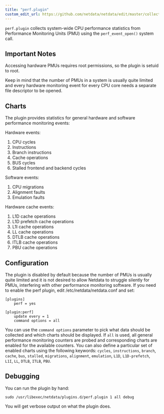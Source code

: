 ```yaml
---
title: "perf.plugin"
custom_edit_url: https://github.com/netdata/netdata/edit/master/collectors/perf.plugin/README.md
---
```




`perf.plugin` collects system-wide CPU performance statistics from Performance Monitoring Units (PMU) using
the `perf_event_open()` system call.

## Important Notes

Accessing hardware PMUs requires root permissions, so the plugin is setuid to root.

Keep in mind that the number of PMUs in a system is usually quite limited and every hardware monitoring
event for every CPU core needs a separate file descriptor to be opened.

## Charts

The plugin provides statistics for general hardware and software performance monitoring events:

Hardware events:

1.  CPU cycles
2.  Instructions
3.  Branch instructions
4.  Cache operations
5.  BUS cycles
6.  Stalled frontend and backend cycles

Software events:

1.  CPU migrations
2.  Alignment faults
3.  Emulation faults

Hardware cache events:

1.  L1D cache operations
2.  L1D prefetch cache operations
3.  L1I cache operations
4.  LL cache operations
5.  DTLB cache operations
6.  ITLB cache operations
7.  PBU cache operations

## Configuration

The plugin is disabled by default because the number of PMUs is usually quite limited and it is not desired to
allow Netdata to struggle silently for PMUs, interfering with other performance monitoring software. If you need to
enable the perf plugin, edit /etc/netdata/netdata.conf and set:

```raw
[plugins]
    perf = yes
```

```raw
[plugin:perf]
    update every = 1
    command options = all
```

You can use the `command options` parameter to pick what data should be collected and which charts should be
displayed. If `all` is used, all general performance monitoring counters are probed and corresponding charts
are enabled for the available counters. You can also define a particular set of enabled charts using the
following keywords: `cycles`, `instructions`, `branch`, `cache`, `bus`, `stalled`, `migrations`, `alignment`,
`emulation`, `L1D`, `L1D-prefetch`, `L1I`, `LL`, `DTLB`, `ITLB`, `PBU`.

## Debugging

You can run the plugin by hand:

```raw
sudo /usr/libexec/netdata/plugins.d/perf.plugin 1 all debug
```

You will get verbose output on what the plugin does.


